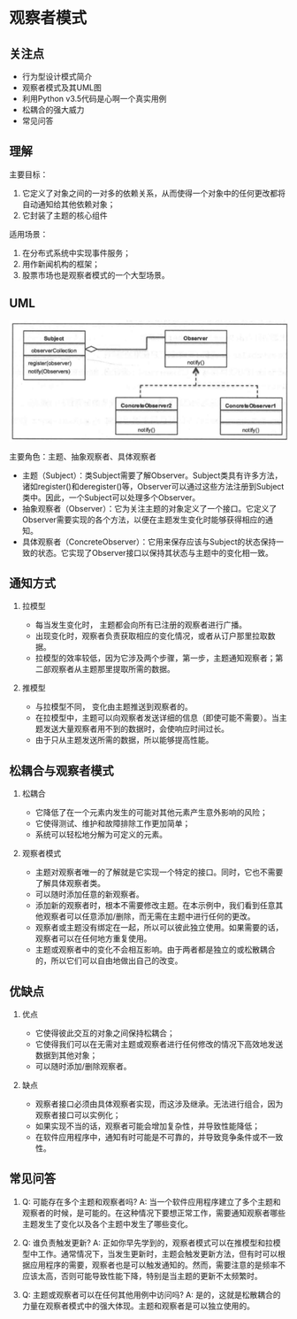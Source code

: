 # 观察者模式

## 关注点

- 行为型设计模式简介
- 观察者模式及其UML图
- 利用Python v3.5代码是心啊一个真实用例
- 松耦合的强大威力
- 常见问答

## 理解

主要目标：

1. 它定义了对象之间的一对多的依赖关系，从而使得一个对象中的任何更改都将自动通知给其他依赖对象；
2. 它封装了主题的核心组件

适用场景：

1. 在分布式系统中实现事件服务；
2. 用作新闻机构的框架；
3. 股票市场也是观察者模式的一个大型场景。

## UML

![UML](./img/UML.png)

主要角色：主题、抽象观察者、具体观察者

- 主题（Subject）：类Subject需要了解Observer。Subject类具有许多方法，诸如register()和deregister()等，Observer可以通过这些方法注册到Subject类中。因此，一个Subject可以处理多个Observer。
- 抽象观察者（Observer）：它为关注主题的对象定义了一个接口。它定义了Observer需要实现的各个方法，以便在主题发生变化时能够获得相应的通知。
- 具体观察者（ConcreteObserver）：它用来保存应该与Subject的状态保持一致的状态。它实现了Observer接口以保持其状态与主题中的变化相一致。

## 通知方式

1. 拉模型

    - 每当发生变化时， 主题都会向所有已注册的观察者进行广播。
    - 出现变化时，观察者负责获取相应的变化情况，或者从订户那里拉取数据。
    - 拉模型的效率较低，因为它涉及两个步骤，第一步，主题通知观察者；第二部观察者从主题那里提取所需的数据。

2. 推模型

    - 与拉模型不同， 变化由主题推送到观察者的。
    - 在拉模型中，主题可以向观察者发送详细的信息（即使可能不需要）。当主题发送大量观察者用不到的数据时，会使响应时间过长。
    - 由于只从主题发送所需的数据，所以能够提高性能。

## 松耦合与观察者模式

1. 松耦合

    - 它降低了在一个元素内发生的可能对其他元素产生意外影响的风险；
    - 它使得测试、维护和故障排除工作更加简单；
    - 系统可以轻松地分解为可定义的元素。

2. 观察者模式

    - 主题对观察者唯一的了解就是它实现一个特定的接口。同时，它也不需要了解具体观察者类。
    - 可以随时添加任意的新观察者。
    - 添加新的观察者时，根本不需要修改主题。在本示例中，我们看到任意其他观察者可以任意添加/删除，而无需在主题中进行任何的更改。
    - 观察者或主题没有绑定在一起，所以可以彼此独立使用。如果需要的话，观察者可以在任何地方重复使用。
    - 主题或观察者中的变化不会相互影响。由于两者都是独立的或松散耦合的，所以它们可以自由地做出自己的改变。

## 优缺点

1. 优点

    - 它使得彼此交互的对象之间保持松耦合；
    - 它使得我们可以在无需对主题或观察者进行任何修改的情况下高效地发送数据到其他对象；
    - 可以随时添加/删除观察者。

2. 缺点

    - 观察者接口必须由具体观察者实现，而这涉及继承。无法进行组合，因为观察者接口可以实例化；
    - 如果实现不当的话，观察者可能会增加复杂性，并导致性能降低；
    - 在软件应用程序中，通知有时可能是不可靠的，并导致竞争条件或不一致性。

## 常见问答

1. Q: 可能存在多个主题和观察者吗?
    A: 当一个软件应用程序建立了多个主题和观察者的时候，是可能的。在这种情况下要想正常工作，需要通知观察者哪些主题发生了变化以及各个主题中发生了哪些变化。

2. Q: 谁负责触发更新?
    A: 正如你早先学到的，观察者模式可以在推模型和拉模型中工作。通常情况下，当发生更新时，主题会触发更新方法，但有时可以根据应用程序的需要，观察者也是可以触发通知的。然而，需要注意的是频率不应该太高，否则可能导致性能下降，特别是当主题的更新不太频繁时。

3. Q: 主题或观察者可以在任何其他用例中访问吗?
    A: 是的，这就是松散耦合的力量在观察者模式中的强大体现。主题和观察者是可以独立使用的。
